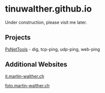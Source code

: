 # tinuwalther.github.io

Under construction, please visit me later.

## Projects

[PsNetTools](https://github.com/tinuwalther/PsNetTools{:target="_blank"}) - dig, tcp-ping, udp-ping, web-ping

## Additional Websites

[it.martin-walther.ch](https://it.martin-walther.ch{:target="_blank"})

[foto.martin-walther.ch](https://foto.martin-walther.ch{:target="_blank"})